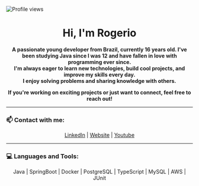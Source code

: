 
![Profile views](https://komarev.com/ghpvc/?username=rogerio)

<h1 align="center">Hi, I'm <b>Rogerio</b></h1>

<p align="center">
  <b>A passionate young developer from Brazil, currently 16 years old. I've been studying Java since I was 12 and have fallen in love with programming ever since.<br>
  I'm always eager to learn new technologies, build cool projects, and improve my skills every day.<br>
  I enjoy solving problems and sharing knowledge with others.</b>
</p>

<p align="center">
  <b>If you're working on exciting projects or just want to connect, feel free to reach out!</b>
</p>

---

### 📫 <b>Contact with me:</b>
<p align="center">
  <a href="#">LinkedIn</a> |
  <a href="#">Website</a> |
  <a href="#">Youtube</a>
</p>

---

### 💻 <b>Languages and Tools:</b>
<p align="center">
  Java | SpringBoot | Docker | PostgreSQL | TypeScript | MySQL | AWS | JUnit
</p>
